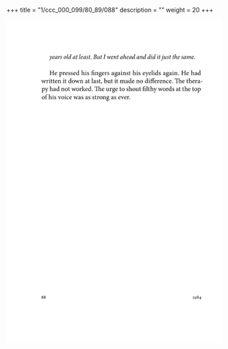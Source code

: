 +++
title = "1/ccc_000_099/80_89/088"
description = ""
weight = 20
+++

<img class="center-fit-jpg" src="/jpg_/out_jpg_1984__088.jpg" ></img>


